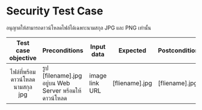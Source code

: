 # Security Test Case

อนุญาตให้สามารถดาวน์โหลดไฟล์ได้เฉพาะนามสกุล JPG และ PNG เท่านั้น

|     Test case objective     | Preconditions                                    | Input data     | Expected       | Postconditions | Status |
|:---------------------------:|--------------------------------------------------|----------------|----------------|----------------|--------|
| ไฟล์ที่พร้อมดาวน์โหลด นามสกุล jpg | รูป [filename].jpg อยู่บน Web Server พร้อมให้ดาวน์โหลด | image link URL | [fliename].jpg | [fliename].jpg | Pass   |